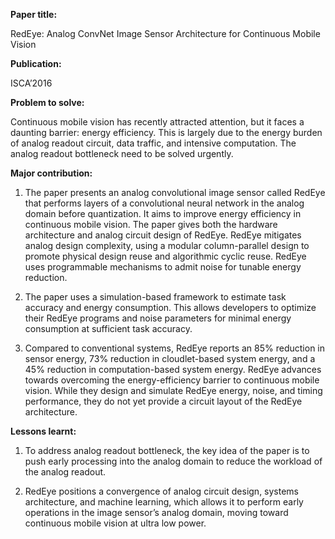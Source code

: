 **Paper title:**

RedEye: Analog ConvNet Image Sensor Architecture for Continuous Mobile Vision

**Publication:**

ISCA’2016

**Problem to solve:**

Continuous mobile vision has recently attracted attention, but it faces a
daunting barrier: energy efficiency. This is largely due to the energy burden of
analog readout circuit, data traffic, and intensive computation. The analog
readout bottleneck need to be solved urgently.

**Major contribution:**

1.  The paper presents an analog convolutional image sensor called RedEye that
    performs layers of a convolutional neural network in the analog domain
    before quantization. It aims to improve energy efficiency in continuous
    mobile vision. The paper gives both the hardware architecture and analog
    circuit design of RedEye. RedEye mitigates analog design complexity, using a
    modular column-parallel design to promote physical design reuse and
    algorithmic cyclic reuse. RedEye uses programmable mechanisms to admit noise
    for tunable energy reduction.

2.  The paper uses a simulation-based framework to estimate task accuracy and
    energy consumption. This allows developers to optimize their RedEye programs
    and noise parameters for minimal energy consumption at sufficient task
    accuracy.

3.  Compared to conventional systems, RedEye reports an 85% reduction in sensor
    energy, 73% reduction in cloudlet-based system energy, and a 45% reduction
    in computation-based system energy. RedEye advances towards overcoming the
    energy-efficiency barrier to continuous mobile vision. While they design and
    simulate RedEye energy, noise, and timing performance, they do not yet
    provide a circuit layout of the RedEye architecture.

**Lessons learnt:**

1.  To address analog readout bottleneck, the key idea of the paper is to push
    early processing into the analog domain to reduce the workload of the analog
    readout.

2.  RedEye positions a convergence of analog circuit design, systems
    architecture, and machine learning, which allows it to perform early
    operations in the image sensor’s analog domain, moving toward continuous
    mobile vision at ultra low power.
